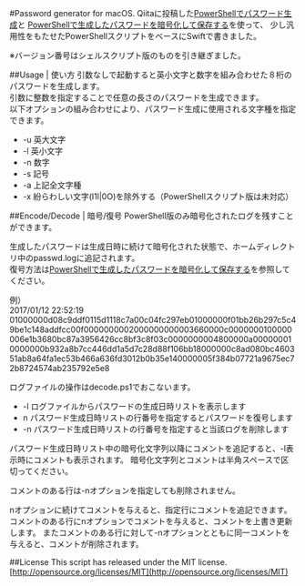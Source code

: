 #Password generator for macOS.
Qiitaに投稿した[PowerShellでパスワード生成](http://qiita.com/Takeru/items/da17c8ae9122bca6f2d4)と
[PowerShellで生成したパスワードを暗号化して保存する](http://qiita.com/Takeru/items/c8c769f88e8ccb06ffe3)を使って、
少し汎用性をもたせたPowerShellスクリプトをベースにSwiftで書きました。  

※バージョン番号はシェルスクリプト版のものを引き継ぎました。  

##Usage | 使い方
引数なしで起動すると英小文字と数字を組み合わせた８桁のパスワードを生成します。  
引数に整数を指定することで任意の長さのパスワードを生成できます。  
以下オプションの組み合わせにより、パスワード生成に使用される文字種を指定できます。  

* -u 英大文字
* -l 英小文字
* -n 数字
* -s 記号
* -a 上記全文字種
* -x 紛らわしい文字(I1l|0O)を除外する（PowerShellスクリプト版は未対応）

##Encode/Decode | 暗号/復号
PowerShell版のみ暗号化されたログを残すことができます。  

生成したパスワードは生成日時に続けて暗号化された状態で、ホームディレクトリ中のpasswd.logに追記されます。  
復号方法は[PowerShellで生成したパスワードを暗号化して保存する](http://qiita.com/Takeru/items/c8c769f88e8ccb06ffe3)を参照してください。  

例）  
2017/01/12 22:52:19 01000000d08c9ddf0115d1118c7a00c04fc297eb01000000f01bb26b297c5c49be1c148addfcc00f0000000002000000000003660000c0000000100000006e1b3680bc87a3956426cc8bf3c8f03c0000000004800000a000000010000000b932a8b7cc446dd1a5d7c28d88f106bb18000000c8ad080bc460351ab8a64fa1ec53b466a636fd3012b0b35e140000005f384b07721a9675ec72b8724574ab235792e5e8  

ログファイルの操作はdecode.ps1でおこないます。  

* -l ログファイルからパスワードの生成日時リストを表示します
*  n パスワード生成日時リストの行番号を指定するとパスワードを復号します
* -n パスワード生成日時リストの行番号を指定すると当該ログを削除します

パスワード生成日時リスト中の暗号化文字列以降にコメントを追記すると、-l表示時にコメントも表示されます。
暗号化文字列とコメントは半角スペースで区切ってください。  

コメントのある行は-nオプションを指定しても削除されません。  

nオプションに続けてコメントを与えると、指定行にコメントを追記できます。
コメントのある行にnオプションでコメントを与えると、コメントを上書き更新します。
またコメントのある行に対して-nオプションとともに同一コメントを与えると、コメントが削除されます。  

##License
This script has released under the MIT license.  
[http://opensource.org/licenses/MIT](http://opensource.org/licenses/MIT)
